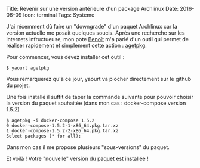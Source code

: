 Title: Revenir sur une version antérieure d'un package Archlinux
Date: 2016-06-09
Icon: terminal
Tags: Système



J'ai récemment dû faire un "downgrade" d'un paquet Archlinux car la version actuelle me posait quelques soucis. Après une recherche sur les internets infructueuse, mon pote [Benoît](http://benoitbar.fr/) m'a parlé d'un outil qui permet de réaliser rapidement et simplement cette action : [agetpkg](https://github.com/seblu/agetpkg).


Pour commencer, vous devez installer cet outil :

```shell
$ yaourt agetpkg
```

Vous remarquerez qu'à ce jour, yaourt va piocher directement sur le github du projet.

Une fois installé il suffit de taper la commande suivante pour pouvoir choisir la version du paquet souhaitée (dans mon cas : docker-compose version 1.5.2)


```shell
$ agetpkg -i docker-compose 1.5.2
0 docker-compose-1.5.2-1-x86_64.pkg.tar.xz
1 docker-compose-1.5.2-2-x86_64.pkg.tar.xz
Select packages (* for all):
```

Dans mon cas il me propose plusieurs "sous-versions" du paquet.

Et voilà ! Votre "nouvelle" version du paquet est installée !
